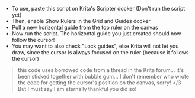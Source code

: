 * To use, paste this script on Krita's Scripter docker (Don't run the script yet)
* Then, enable Show Rulers in the Grid and Guides docker
* Pull a new horizontal guide from the top ruler on the canvas
* Now run the script. The horizontal guide you just created should now follow the cursor!
* You may want to also check "Lock guides", else Krita will not let you draw, since the cursor is always focused on the ruler (because it follows the cursor)


> this code uses borrowed code from a thread in the Krita forum... it's been sticked together with bubble gum... I don't remember who wrote the code for getting the cursor's position on the canvas, sorry! </3 But I must say I am eternally thankful you did so!
